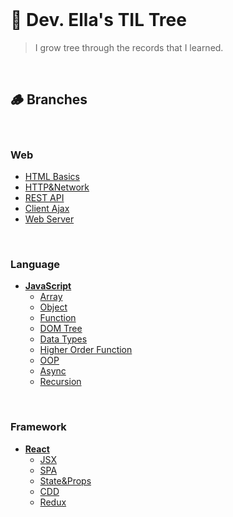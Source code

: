 <br/>

# 🌳 Dev. Ella's TIL Tree

> I grow tree through the records that I learned.

<br/>

## 🪵 Branches

<br/>

### Web
  - [HTML Basics](/Web/HTML%20Basics.md)
  - [HTTP&Network](/Web/HTTP%26Network.md)
  - [REST API](/Web/REST%20API.md)
  - [Client Ajax](/Web/Client%20Ajax.md)
  - [Web Server](/Web/Web%20Server.md)

<br/>

### Language
- **[JavaScript](JavaScript)**
  - [Array](JavaScript/Array.md)
  - [Object](JavaScript/Object.md)
  - [Function](JavaScript/Function.md)
  - [DOM Tree](JavaScript/DOM_Tree.md)
  - [Data Types](JavaScript/DataTypes.md)
  - [Higher Order Function](JavaScript/HigherOrderFunction.md)
  - [OOP](/JavaScript/OOP.md)
  - [Async](/JavaScript/Async.md)
  - [Recursion](/JavaScript/Recursion.md)

<br/>

### Framework
- **[React](React)**
  - [JSX](React/Intro.md)
  - [SPA](React/SPA.md)
  - [State&Props](React/State%26Props.md)
  - [CDD](/React/CDD.md)
  - [Redux](/React/Redux.md)